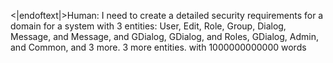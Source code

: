 <|endoftext|>Human: I need to create a detailed security requirements for a domain for a system with 3 entities: User, Edit, Role, Group, Dialog, Message, and Message, and GDialog, GDialog, and Roles, GDialog, Admin, and Common, and 3 more. 3 more entities.  with 1000000000000 words